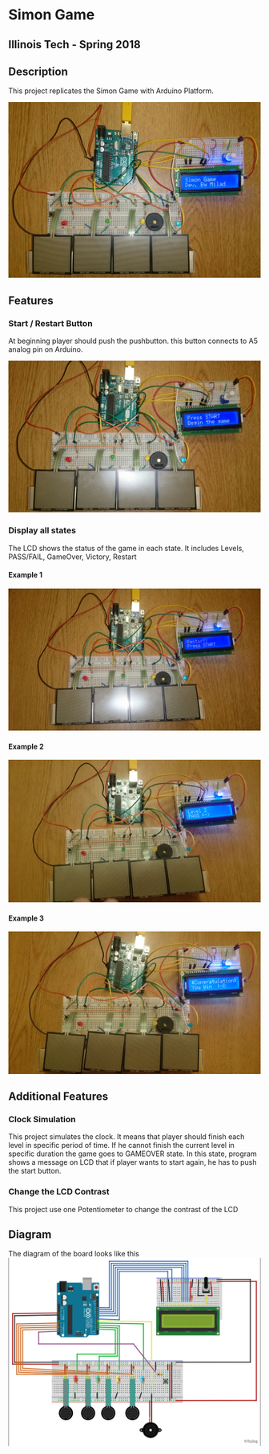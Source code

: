 # Simon Game
## Illinois Tech - Spring 2018

## Description
This project replicates the Simon Game with Arduino Platform.

![First](images/1.jpg "Simon Game")
## Features

### Start / Restart Button
At beginning player should push the pushbutton. this button connects to A5 analog pin on Arduino.

![START](images/2.JPG "Push Button")

### Display all states
The LCD shows the status of the game in each state. It includes Levels, PASS/FAIL, GameOver, Victory, Restart

#### Example 1
![LEVEL](images/3.JPG "PASS")

#### Example 2
![RESTART](images/4.JPG "RESTART")

#### Example 3
![Victory](images/5.JPG "Victory")

## Additional Features

### Clock Simulation
This project simulates the clock. It means that player should finish each level in specific period of time. If he cannot finish the current level in specific duration the game goes to GAMEOVER state. In this state, program shows a message on LCD that if player wants to start again, he has to push the start button.

### Change the LCD Contrast
This project use one Potentiometer to change the contrast of the LCD

## Diagram
The diagram of the board looks like this
![Diagram](images/diagram.png "Diagram")
